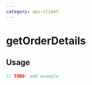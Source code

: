 ```yaml
---
category: api-client
---
```


# getOrderDetails

<!-- PLACEHOLDER_DESCRIPTION -->

## Usage

```ts
// TODO: add example
```

